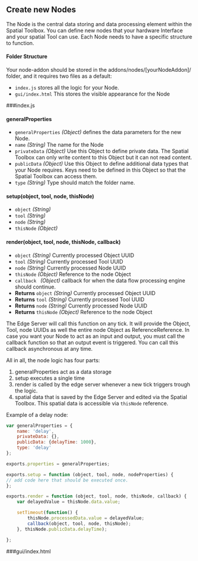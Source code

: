 <a name="newNode"></a>
## Create new Nodes
The Node is the central data storing and data processing element within the Spatial Toolbox. You can define new nodes that your hardware Interface and your spatial Tool can use. Each Node needs to have a specific structure to function.

#### Folder Structure
Your node-addon should be stored in the addons/nodes/[yourNodeAddon]/ folder, and it requires two files as a default:

- `index.js` stores all the logic for your Node.
- `gui/index.html` This stores the visible appearance for the Node

<a name="nodeIndex"></a>
###index.js

#### generalProperties
- `generalProperties` _(Object)_ defines the data parameters for the new Node.
- `name` _(String)_ The name for the Node
- `privateData` _(Object)_ Use this Object to define private data. The Spatial Toolbox can only write content to this Object but it can not read content.
- `publicData` _(Object)_ Use this Object to define additional data types that your Node requires. Keys need to be defined in this Object so that the Spatial Toolbox can access them.
- `type` _(String)_ Type should match the folder name.


#### setup(object, tool, node, thisNode)
- `object` _(String)_
- `tool` _(String)_
- `node` _(String)_
- `thisNode` _(Object)_




#### render(object, tool, node, thisNode, callback)
- `object` _(String)_ Currently processed Object UUID
- `tool` _(String)_ Currently processed Tool UUID
- `node` _(String)_ Currently processed Node UUID
- `thisNode` _(Object)_ Reference to the node Object
- `callback ` _(Object)_ callback for when the data flow processing engine should continue.
- **Returns** `object` _(String)_ Currently processed Object UUID
- **Returns** `tool` _(String)_ Currently processed Tool UUID
- **Returns** `node` _(String)_ Currently processed Node UUID
- **Returns** `thisNode` _(Object)_ Reference to the node Object

The Edge Server will call this function on any tick. It will provide the Object, Tool, node UUIDs as well the entire node Object as ReferenceReference. In case you want your Node to act as an input and output, you must call the callback function so that an output event is triggered. You can call this callback asynchronous at any time.

All in all, the node logic has four parts:

1. generalProperties act as a data storage
2. setup executes a single time
3. render is called by the edge server whenever a new tick triggers trough the logic.
2. spatial data that is saved by the Edge Server and edited via the Spatial Toolbox. This spatial data is accessible via `thisNode` reference.


Example of a delay node:

```javascript
var generalProperties = {
    name: 'delay',
    privateData: {},
    publicData: {delayTime: 1000},
    type: 'delay'
};

exports.properties = generalProperties;

exports.setup = function (object, tool, node, nodeProperties) {
// add code here that should be executed once.
};

exports.render = function (object, tool, node, thisNode, callback) {
    var delayedValue = thisNode.data.value;

    setTimeout(function() {
        thisNode.processedData.value = delayedValue;
        callback(object, tool, node, thisNode);
    }, thisNode.publicData.delayTime);

};
```
<a name="nodeGuiIndex"></a>
###gui/index.html
